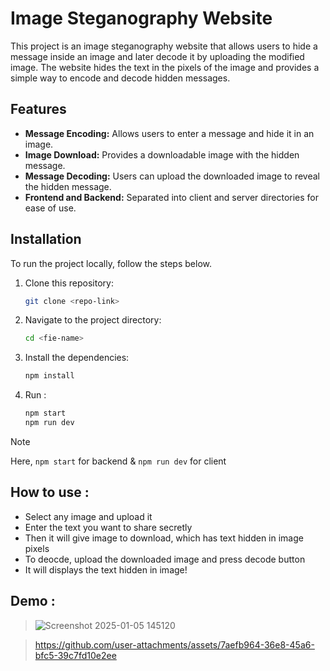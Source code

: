# Image Steganography Website

This project is an image steganography website that allows users to hide a message inside an image and later decode it by uploading the modified image. The website hides the text in the pixels of the image and provides a simple way to encode and decode hidden messages.

## Features

- **Message Encoding:** Allows users to enter a message and hide it in an image.
- **Image Download:** Provides a downloadable image with the hidden message.
- **Message Decoding:** Users can upload the downloaded image to reveal the hidden message.
- **Frontend and Backend:** Separated into client and server directories for ease of use.

## Installation

To run the project locally, follow the steps below.

1. Clone this repository:
   ```bash
   git clone <repo-link>
2. Navigate to the project directory:
   ```bash
   cd <fie-name>
4. Install the dependencies:
   ```bash
   npm install
5. Run :
   ```bash
   npm start
   npm run dev

> [!NOTE]
> Here, `npm start` for backend & `npm run dev` for client

## How to use :
- Select any image and upload it
- Enter the text you want to share secretly
- Then it will give image to download, which has text hidden in image pixels
- To deocde, upload the downloaded image and press decode button
- It will displays the text hidden in image!

## Demo :
> ![Screenshot 2025-01-05 145120](https://github.com/user-attachments/assets/c2dadfe9-f995-4862-9270-0e5cf0302eea)

> https://github.com/user-attachments/assets/7aefb964-36e8-45a6-bfc5-39c7fd10e2ee


